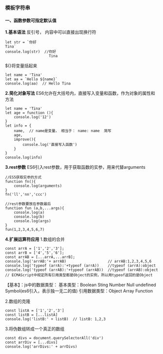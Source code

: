 ### 模板字符串
####  一、函数参数可指定默认值

**1.基本语法**
反引号， 内容中可以直接出现换行符
```
let str = `你好
Tina`
console.log(str)  //你好
                    Tina
```
${}将变量括起来
```
let name = 'Tina'
let aa = `Hello ${name}`
console.log(aa)  // Hello Tina
```

**2.简化对象写法**
ES6允许在大括号内，直接写入变量和函数，作为对象的属性和方法
```
let name = 'Tina'
let age = function (){
    console.log('12')
}
let info = {
    name,  // name是变量， 相当于： name: name  简写
    age,
    improve(){
        console.log('直接写入函数')
    }
}
console.log(info)
```

**3.rest参数**
ES6引入rest参数，用于获取函数的实参，用来代替arguments
```
//ES5获取实参的方式
function fn(){
    console.log(arguments)
}
fn('ll','nn','ccc')

//rest参数要放在参数最后
function fun (a,b,...args){
    console.log(a)
    console.log(b)
    console.log(args)
}
fun(1,2,3,4,5,6,7)
```
**4.扩展运算符应用**
1.数组的合并
```
const arrA = ['1','2','3'];
const arrB = ['4','5','6'];
const arrAB = [...arrA,...arrB];
console.log('arrAB:'+ arrAB)                   // arrAB:1,2,3,4,5,6
console.log('typeof (arrA):'+typeof (arrA))    //typeof (arrA):object
console.log('typeof (arrAB):'+typeof (arrAB))  //typeof (arrAB):object
// ECMAScript中规定所有引用类型都是Object的实例，所以用typeof返回的是Object
```
【基本】：js中的数据类型：
基本类型：Boolean  Sting  Number  Null  undefined  Symbol(es6引入，表示独一无二的值)
引用数据类型：Object  Array  Function

2.数组的克隆
```
const listA = ['1','2','3']
const listB = [...listA]
console.log('listB:' + listB)  // listB: 1,2,3
```
3.将伪数组转成一个真正的数组
````
const divs = document.querySelectorAll('div')
const arrDiv = [...divs]
console.log('arrDivs:' + arrDivs)
````
